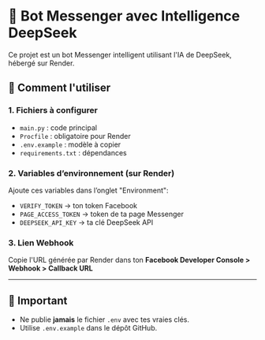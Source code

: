 # 🤖 Bot Messenger avec Intelligence DeepSeek

Ce projet est un bot Messenger intelligent utilisant l'IA de DeepSeek, hébergé sur Render.

## 🚀 Comment l'utiliser

### 1. Fichiers à configurer
- `main.py` : code principal
- `Procfile` : obligatoire pour Render
- `.env.example` : modèle à copier
- `requirements.txt` : dépendances

### 2. Variables d’environnement (sur Render)

Ajoute ces variables dans l’onglet "Environment":

- `VERIFY_TOKEN` → ton token Facebook
- `PAGE_ACCESS_TOKEN` → token de ta page Messenger
- `DEEPSEEK_API_KEY` → ta clé DeepSeek API

### 3. Lien Webhook

Copie l'URL générée par Render dans ton **Facebook Developer Console > Webhook > Callback URL**

---

## 📌 Important

- Ne publie **jamais** le fichier `.env` avec tes vraies clés.
- Utilise `.env.example` dans le dépôt GitHub.
